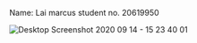 Name: Lai marcus
student no. 20619950


![Desktop Screenshot 2020 09 14 - 15 23 40 01](https://user-images.githubusercontent.com/71251797/93058330-d4e27580-f6a1-11ea-88e2-80313096df93.png)
